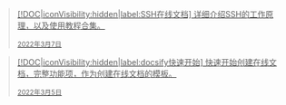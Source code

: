<a href="https://ssh.lzxblog.top">

> [!DOC|iconVisibility:hidden|label:SSH在线文档]
> 详细介绍SSH的工作原理，以及使用教程合集。
> 
> <small>2022年3月7日 </small>
</a>

<a href="https://docs.lzxblog.top">

> [!DOC|iconVisibility:hidden|label:docsify快速开始]
> 快速开始创建在线文档，完整功能项，作为创建在线文档的模板。
> 
> <small>2022年3月5日 </small>
</a>